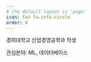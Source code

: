 ```yaml
---
# the default layout is 'page'
icon: fas fa-info-circle
order: 4
---
```


경희대학교 산업경영공학과 학생

관심분야: ML, 데이터베이스



